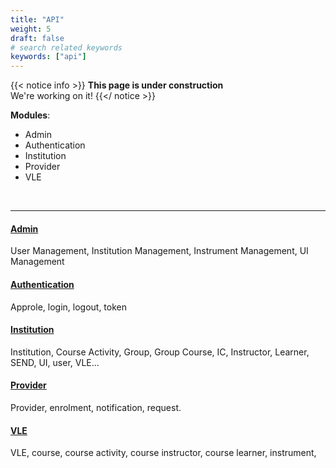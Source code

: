 ```yaml
---
title: "API"
weight: 5
draft: false
# search related keywords
keywords: ["api"]
---
```

{{< notice info >}}
  **This page is under construction** <br>
  We're working on it!
{{</ notice >}}

**Modules**:

- Admin
- Authentication 
- Institution
- Provider
- VLE

<br>

---

#### [Admin](/developers/api/admin/)

User Management, Institution Management, Instrument Management, UI Management

#### [Authentication](/developers/api/authentication/)

Approle, login, logout, token

#### [Institution](/developers/api/institution) 

Institution, Course Activity, Group, Group Course, IC, Instructor, Learner, SEND, UI, user, VLE...

#### [Provider](/developers/api/provider/)

Provider, enrolment, notification, request.

#### [VLE](/developers/api/vle/)

VLE, course, course activity, course instructor, course learner, instrument, 



